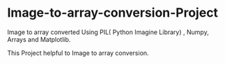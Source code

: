 # Image-to-array-conversion-Project
Image to array converted Using PIL( Python Imagine Library) , Numpy, Arrays and Matplotlib. 

This Project helpful to Image to array conversion.

